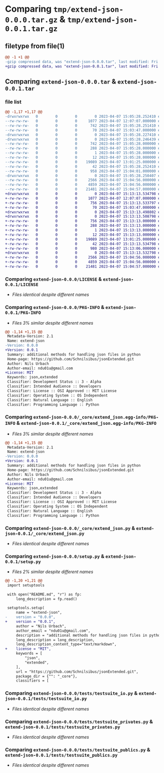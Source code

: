 # Comparing `tmp/extend-json-0.0.0.tar.gz` & `tmp/extend-json-0.0.1.tar.gz`

## filetype from file(1)

```diff
@@ -1 +1 @@
-gzip compressed data, was "extend-json-0.0.0.tar", last modified: Fri Apr  7 15:05:28 2023, max compression
+gzip compressed data, was "extend-json-0.0.1.tar", last modified: Fri Apr  7 15:13:13 2023, max compression
```

## Comparing `extend-json-0.0.0.tar` & `extend-json-0.0.1.tar`

### file list

```diff
@@ -1,17 +1,17 @@
-drwxrwxrwx   0        0        0        0 2023-04-07 15:05:28.252410 extend-json-0.0.0/
--rw-rw-rw-   0        0        0     1077 2023-04-07 12:07:07.000000 extend-json-0.0.0/LICENSE
--rw-rw-rw-   0        0        0      742 2023-04-07 15:05:28.251410 extend-json-0.0.0/PKG-INFO
--rw-rw-rw-   0        0        0       70 2023-04-07 15:03:47.000000 extend-json-0.0.0/README.md
-drwxrwxrwx   0        0        0        0 2023-04-07 15:05:28.227410 extend-json-0.0.0/_core/
-drwxrwxrwx   0        0        0        0 2023-04-07 15:05:28.246439 extend-json-0.0.0/_core/extend_json.egg-info/
--rw-rw-rw-   0        0        0      742 2023-04-07 15:05:28.000000 extend-json-0.0.0/_core/extend_json.egg-info/PKG-INFO
--rw-rw-rw-   0        0        0      288 2023-04-07 15:05:28.000000 extend-json-0.0.0/_core/extend_json.egg-info/SOURCES.txt
--rw-rw-rw-   0        0        0        1 2023-04-07 15:05:28.000000 extend-json-0.0.0/_core/extend_json.egg-info/dependency_links.txt
--rw-rw-rw-   0        0        0       12 2023-04-07 15:05:28.000000 extend-json-0.0.0/_core/extend_json.egg-info/top_level.txt
--rw-rw-rw-   0        0        0    19089 2023-04-07 13:01:25.000000 extend-json-0.0.0/_core/extend_json.py
--rw-rw-rw-   0        0        0       42 2023-04-07 15:05:28.252410 extend-json-0.0.0/setup.cfg
--rw-rw-rw-   0        0        0      958 2023-04-07 15:04:01.000000 extend-json-0.0.0/setup.py
-drwxrwxrwx   0        0        0        0 2023-04-07 15:05:28.250407 extend-json-0.0.0/tests/
--rw-rw-rw-   0        0        0     2566 2023-04-07 15:04:56.000000 extend-json-0.0.0/tests/testsuite_io.py
--rw-rw-rw-   0        0        0     4859 2023-04-07 15:04:56.000000 extend-json-0.0.0/tests/testsuite_privates.py
--rw-rw-rw-   0        0        0    21481 2023-04-07 15:04:57.000000 extend-json-0.0.0/tests/testsuite_publics.py
+drwxrwxrwx   0        0        0        0 2023-04-07 15:13:13.534798 extend-json-0.0.1/
+-rw-rw-rw-   0        0        0     1077 2023-04-07 12:07:07.000000 extend-json-0.0.1/LICENSE
+-rw-rw-rw-   0        0        0      756 2023-04-07 15:13:13.533797 extend-json-0.0.1/PKG-INFO
+-rw-rw-rw-   0        0        0       70 2023-04-07 15:03:47.000000 extend-json-0.0.1/README.md
+drwxrwxrwx   0        0        0        0 2023-04-07 15:13:13.498802 extend-json-0.0.1/_core/
+drwxrwxrwx   0        0        0        0 2023-04-07 15:13:13.508798 extend-json-0.0.1/_core/extend_json.egg-info/
+-rw-rw-rw-   0        0        0      756 2023-04-07 15:13:13.000000 extend-json-0.0.1/_core/extend_json.egg-info/PKG-INFO
+-rw-rw-rw-   0        0        0      288 2023-04-07 15:13:13.000000 extend-json-0.0.1/_core/extend_json.egg-info/SOURCES.txt
+-rw-rw-rw-   0        0        0        1 2023-04-07 15:13:13.000000 extend-json-0.0.1/_core/extend_json.egg-info/dependency_links.txt
+-rw-rw-rw-   0        0        0       12 2023-04-07 15:13:13.000000 extend-json-0.0.1/_core/extend_json.egg-info/top_level.txt
+-rw-rw-rw-   0        0        0    19089 2023-04-07 13:01:25.000000 extend-json-0.0.1/_core/extend_json.py
+-rw-rw-rw-   0        0        0       42 2023-04-07 15:13:13.534798 extend-json-0.0.1/setup.cfg
+-rw-rw-rw-   0        0        0      980 2023-04-07 15:13:06.000000 extend-json-0.0.1/setup.py
+drwxrwxrwx   0        0        0        0 2023-04-07 15:13:13.532798 extend-json-0.0.1/tests/
+-rw-rw-rw-   0        0        0     2566 2023-04-07 15:04:56.000000 extend-json-0.0.1/tests/testsuite_io.py
+-rw-rw-rw-   0        0        0     4859 2023-04-07 15:04:56.000000 extend-json-0.0.1/tests/testsuite_privates.py
+-rw-rw-rw-   0        0        0    21481 2023-04-07 15:04:57.000000 extend-json-0.0.1/tests/testsuite_publics.py
```

### Comparing `extend-json-0.0.0/LICENSE` & `extend-json-0.0.1/LICENSE`

 * *Files identical despite different names*

### Comparing `extend-json-0.0.0/PKG-INFO` & `extend-json-0.0.1/PKG-INFO`

 * *Files 3% similar despite different names*

```diff
@@ -1,14 +1,15 @@
 Metadata-Version: 2.1
 Name: extend-json
-Version: 0.0.0
+Version: 0.0.1
 Summary: additional methods for handling json files in python
 Home-page: https://github.com/Schnilsibus/jsonExtended.git
 Author: Nils Urbach
 Author-email: ndu01u@gmail.com
+License: MIT
 Keywords: json,extended
 Classifier: Development Status :: 3 - Alpha
 Classifier: Intended Audience :: Developers
 Classifier: License :: OSI Approved :: MIT License
 Classifier: Operating System :: OS Independent
 Classifier: Natural Language :: English
 Classifier: Programming Language :: Python
```

### Comparing `extend-json-0.0.0/_core/extend_json.egg-info/PKG-INFO` & `extend-json-0.0.1/_core/extend_json.egg-info/PKG-INFO`

 * *Files 3% similar despite different names*

```diff
@@ -1,14 +1,15 @@
 Metadata-Version: 2.1
 Name: extend-json
-Version: 0.0.0
+Version: 0.0.1
 Summary: additional methods for handling json files in python
 Home-page: https://github.com/Schnilsibus/jsonExtended.git
 Author: Nils Urbach
 Author-email: ndu01u@gmail.com
+License: MIT
 Keywords: json,extended
 Classifier: Development Status :: 3 - Alpha
 Classifier: Intended Audience :: Developers
 Classifier: License :: OSI Approved :: MIT License
 Classifier: Operating System :: OS Independent
 Classifier: Natural Language :: English
 Classifier: Programming Language :: Python
```

### Comparing `extend-json-0.0.0/_core/extend_json.py` & `extend-json-0.0.1/_core/extend_json.py`

 * *Files identical despite different names*

### Comparing `extend-json-0.0.0/setup.py` & `extend-json-0.0.1/setup.py`

 * *Files 2% similar despite different names*

```diff
@@ -1,20 +1,21 @@
 import setuptools
 
 with open("README.md", "r") as fp:
     long_description = fp.read()
 
 setuptools.setup(
     name = "extend-json",
-    version = "0.0.0",
+    version = "0.0.1",
     author = "Nils Urbach",
     author_email = "ndu01u@gmail.com",
     description = "additional methods for handling json files in python",
     long_description = long_description,
     long_description_content_type="text/markdown",
+    license = "MIT",
     keywords = [
         "json",
         "extended",
     ],
     url = "https://github.com/Schnilsibus/jsonExtended.git",
     package_dir = {"": "_core"},
     classifiers = [
```

### Comparing `extend-json-0.0.0/tests/testsuite_io.py` & `extend-json-0.0.1/tests/testsuite_io.py`

 * *Files identical despite different names*

### Comparing `extend-json-0.0.0/tests/testsuite_privates.py` & `extend-json-0.0.1/tests/testsuite_privates.py`

 * *Files identical despite different names*

### Comparing `extend-json-0.0.0/tests/testsuite_publics.py` & `extend-json-0.0.1/tests/testsuite_publics.py`

 * *Files identical despite different names*

